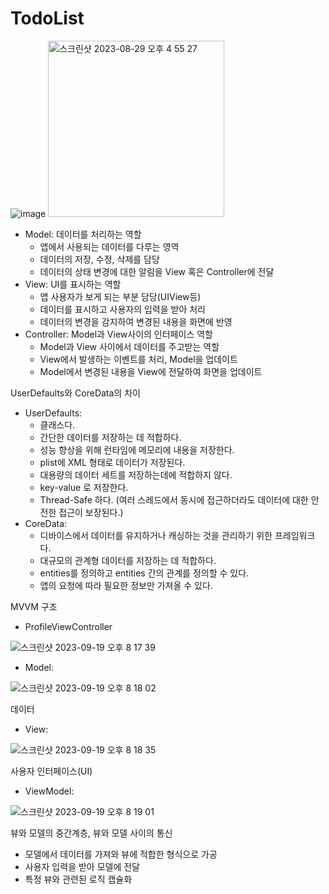# TodoList
![image](https://github.com/Alpaca38/TodoList/assets/137505484/a49aaa38-3d38-4a16-9ae7-56080e7930c2)
<img width="282" alt="스크린샷 2023-08-29 오후 4 55 27" src="https://github.com/Alpaca38/TodoList/assets/137505484/33739e46-ba4e-420f-abe2-744c5c37c2f9">

- Model: 데이터를 처리하는 역할
    - 앱에서 사용되는 데이터를 다루는 영역
    - 데이터의 저장, 수정, 삭제를 담당
    - 데이터의 상태 변경에 대한 알림을 View 혹은 Controller에 전달
- View: UI를 표시하는 역할
    - 앱 사용자가 보게 되는 부분 담당(UIView등)
    - 데이터를 표시하고 사용자의 입력을 받아 처리
    - 데이터의 변경을 감지하여 변경된 내용을 화면에 반영
- Controller: Model과 View사이의 인터페이스 역할
    - Model과 View 사이에서 데이터를 주고받는 역할
    - View에서 발생하는 이벤트를 처리, Model을 업데이트
    - Model에서 변경된 내용을 View에 전달하여 화면을 업데이트

UserDefaults와 CoreData의 차이
- UserDefaults:
    - 클래스다.
    - 간단한 데이터를 저장하는 데 적합하다.
    - 성능 향상을 위해 런타임에 메모리에 내용을 저장한다.
    - plist에 XML 형태로 데이터가 저장된다.
    - 대용량의 데이터 세트를 저장하는데에 적합하지 않다.
    - key-value 로 저장한다.
    - Thread-Safe 하다. (여러 스레드에서 동시에 접근하더라도 데이터에 대한 안전한 접근이 보장된다.)
- CoreData:
    - 디바이스에서 데이터를 유지하거나 캐싱하는 것을 관리하기 위한 프레임워크다.
    - 대규모의 관계형 데이터를 저장하는 데 적합하다.
    - entities를 정의하고 entities 간의 관계를 정의할 수 있다.
    - 앱의 요청에 따라 필요한 정보만 가져올 수 있다.

MVVM 구조
- ProfileViewController

![스크린샷 2023-09-19 오후 8 17 39](https://github.com/Alpaca38/TodoList/assets/137505484/cf7744eb-19ad-44ba-a73f-23e961748529)

- Model:

![스크린샷 2023-09-19 오후 8 18 02](https://github.com/Alpaca38/TodoList/assets/137505484/470c753f-21b2-4f34-a051-ef4ea4593582)

데이터
- View:

![스크린샷 2023-09-19 오후 8 18 35](https://github.com/Alpaca38/TodoList/assets/137505484/c437382f-6245-4bef-9d1e-6e7a8c27abaf)

사용자 인터페이스(UI)
- ViewModel:

![스크린샷 2023-09-19 오후 8 19 01](https://github.com/Alpaca38/TodoList/assets/137505484/699cd95a-68e5-4d6f-959f-1de7be8245c8)

뷰와 모델의 중간계층, 뷰와 모델 사이의 통신
- 모델에서 데이터를 가져와 뷰에 적합한 형식으로 가공
- 사용자 입력을 받아 모델에 전달
- 특정 뷰와 관련된 로직 캡슐화
